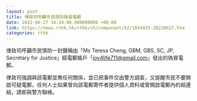 ```yaml
---
layout: post
title: 律政司呼籲市民慎防偽冒電郵
date: 2022-06-27 16:24:06.000000000 +08:00
link: https://news.rthk.hk/rthk/ch/component/k2/1654925-20220627.htm
categories: rthk
---
```


律政司呼籲市民慎防一封聲稱由「Ms Teresa Cheng, GBM, GBS, SC, JP, Secretary for Justice」經電郵帳戶「joy4life711@gmail.com」發出的偽冒電郵。

律政司強調與該電郵並無任何關係，並已把事件交由警方調查，又提醒市民不要開啟可疑電郵，任何人士如果曾向該電郵寄件者提供個人資料或曾開啟電郵內的超連結，請即與警方聯絡。
